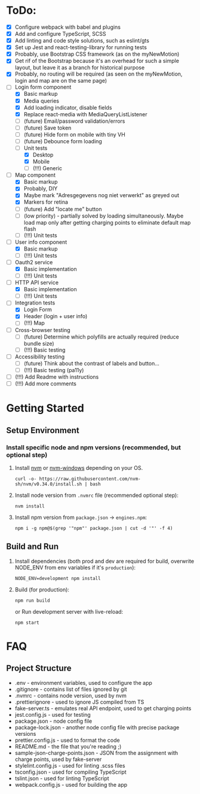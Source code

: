 # ToDo:

- [x] Configure webpack with babel and plugins
- [x] Add and configure TypeScript, SCSS
- [x] Add linting and code style solutions, such as eslint/gts
- [x] Set up Jest and react-testing-library for running tests
- [x] Probably, use Bootstrap CSS framework (as on the myNewMotion)
- [x] Get rif of the Bootstrap because it's an overhead for such a simple layout, but leave it as a branch for historical purpose
- [x] Probably, no routing will be required (as seen on the myNewMotion, login and map are on the same page)
- [ ] Login form component
  - [x] Basic markup
  - [x] Media queries
  - [x] Add loading indicator, disable fields
  - [x] Replace react-media with MediaQueryListListener
  - [ ] (future) Email/password validation/errors
  - [ ] (future) Save token
  - [ ] (future) Hide form on mobile with tiny VH
  - [ ] (future) Debounce form loading
  - [ ] Unit tests
    - [x] Desktop
    - [x] Mobile
    - [ ] (!!!) Generic
- [ ] Map component
  - [x] Basic markup
  - [x] Probably, DIY
  - [x] Maybe mark "Adresgegevens nog niet verwerkt" as greyed out
  - [x] Markers for retina
  - [ ] (future) Add "locate me" button
  - [ ] (low priority) - partially solved by loading simultaneously. Maybe load map only after getting charging points to eliminate default map flash
  - [ ] (!!!) Unit tests
- [ ] User info component
  - [x] Basic markup
  - [ ] (!!!) Unit tests
- [ ] Oauth2 service
  - [x] Basic implementation
  - [ ] (!!!) Unit tests
- [ ] HTTP API service
  - [x] Basic implementation
  - [ ] (!!!) Unit tests
- [ ] Integration tests
  - [x] Login Form
  - [x] Header (login + user info)
  - [ ] (!!!) Map
- [ ] Cross-browser testing
  - [ ] (future) Determine which polyfills are actually required (reduce bundle size)
  - [ ] (!!!) Basic testing
- [ ] Accessibility testing
  - [ ] (future) Think about the contrast of labels and button...
  - [ ] (!!!) Basic testing (pa11y)
- [ ] (!!!) Add Readme with instructions
- [ ] (!!!) Add more comments

# Getting Started

## Setup Environment

### Install specific node and npm versions (recommended, but optional step)

1. Install [nvm](https://github.com/nvm-sh/nvm#install--update-script) or [nvm-windows](https://github.com/coreybutler/nvm-windows) depending on your OS.
   ```shell script
   curl -o- https://raw.githubusercontent.com/nvm-sh/nvm/v0.34.0/install.sh | bash
   ```
1. Install node version from `.nvmrc` file (recommended optional step):
   ```shell script
   nvm install
   ```
1. Install npm version from `package.json` -> `engines.npm`:

   ```shell script
   npm i -g npm@$(grep '"npm"' package.json | cut -d '"' -f 4)
   ```

## Build and Run

1. Install dependencies (both prod and dev are required for build, overwrite NODE_ENV from env variables if it's `production`):
   ```shell script
   NODE_ENV=development npm install
   ```
1. Build (for production):
   ```shell script
   npm run build
   ```
   or Run development server with live-reload:
   ```shell script
   npm start
   ```

# FAQ

## Project Structure

- .env - environment variables, used to configure the app
- .gitignore - contains list of files ignored by git
- .nvmrc - contains node version, used by nvm
- .prettierignore - used to ignore JS compiled from TS
- fake-server.ts - emulates real API endpoint, used to get charging points
- jest.config.js - used for testing
- package.json - node config file
- package-lock.json - another node config file with precise package versions
- prettier.config.js - used to format the code
- README.md - the file that you're reading ;)
- sample-json-charge-points.json - JSON from the assignment with charge points, used by fake-server
- stylelint.config.js - used for linting .scss files
- tsconfig.json - used for compiling TypeScript
- tslint.json - used for linting TypeScript
- webpack.config.js - used for building the app
